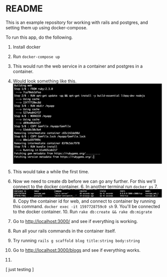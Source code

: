 # README

This is an example repository for working with rails and postgres, and setting them up using docker-compose.

To run this app, do the following. 

1. Install docker
1. Run `docker-compose up`
2. This would run the web service in a container and postgres in a container. 
3. Would look something like this.
![alt text](blog_images/docker_compose.png)

4. This would take a while the first time. 
5. Now we need to create db before we can go any further. For this we'll connect to the docker container. 
	6. In another terminal run `docker ps`
	7. ![alt text](blog_images/docker_ps.png)
	8. Copy the container id for web, and connect to container by running this command. `docker exec -it 1597728759c0 sh`
	9. You'll be connected to the docker container. 
	10. Run `rake db:create && rake db:migrate`
6. Go to [http://localhost:3000/](http://localhost:3000/) and see if everything is working. 
7. Run all your rails commands in the container itself. 
8. Try running `rails g scaffold blog title:string body:string`
9. Go to [http://localhost:3000/blogs](http://localhost:3000/blogs) and see if everything works. 
10. 

 	
[ just testing ]
